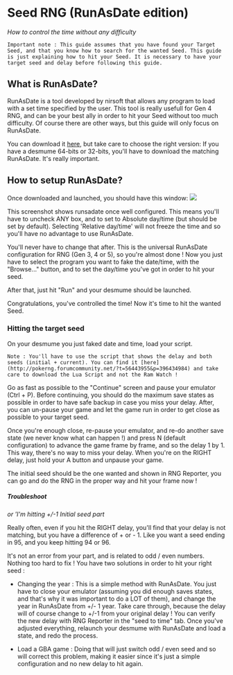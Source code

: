 # Seed RNG (RunAsDate edition)
_How to control the time without any difficulty_
```
Important note : This guide assumes that you have found your Target Seed, and that you know how to search for the wanted Seed. This guide is just explaining how to hit your Seed. It is necessary to have your target seed and delay before following this guide.
```

## What is RunAsDate?

RunAsDate is a tool developed by nirsoft that allows any program to load with a set time specified by the user. This tool is really usefull for Gen 4 RNG, and can be your best ally in order to hit your Seed without too much difficulty. Of course there are other ways, but this guide will only focus on RunAsDate.

You can download it [here](https://www.nirsoft.net/utils/run_as_date.html), but take care to choose the right version: If you have a desmume 64-bits or 32-bits, you'll have to download the matching RunAsDate. It's really important.

## How to setup RunAsDate?

Once downloaded and launched, you should have this window: 
![](https://i.imgur.com/HeUoPmv.png)

This screenshot shows runsadate once well configured. This means you'll have to uncheck ANY box, and to set to Absolute day/time (but should be set by default). Selecting 'Relative day/time' will not freeze the time and so you'll have no advantage to use RunAsDate.

You'll never have to change that after. This is the universal RunAsDate configuration for RNG (Gen 3, 4 or 5), so you're almost done ! Now you just have to select the program you want to fake the date/time, with the "Browse..." button, and to set the day/time you've got in order to hit your seed.

After that, just hit "Run" and your desmume should be launched.

Congratulations, you've controlled the time! Now it's time to hit the wanted Seed.

### Hitting the target seed

On your desmume you just faked date and time, load your script.
```
Note : You'll have to use the script that shows the delay and both seeds (initial + current). You can find it [here](http://pokerng.forumcommunity.net/?t=56443955&p=396434984) and take care to download the Lua Script and not the Ram Watch !
```
Go as fast as possible to the "Continue" screen and pause your emulator (Ctrl + P). Before continuing, you should do the maximum save states as possible in order to have safe backup in case you miss your delay. After, you can un-pause your game and let the game run in order to get close as possible to your target seed. 

Once you're enough close, re-pause your emulator, and re-do another save state (we never know what can happen !) and press N (default configuration) to advance the game frame by frame, and so the delay 1 by 1. This way, there's no way to miss your delay. When you're on the RIGHT delay, just hold your A button and unpause your game. 

The initial seed should be the one wanted and shown in RNG Reporter, you can go and do the RNG in the proper way and hit your frame now !

##### Troubleshoot
_or 'I'm hitting +/-1 Initial seed part_

Really often, even if you hit the RIGHT delay, you'll find that your delay is not matching, but you have a difference of + or - 1. Like you want a seed ending in 95, and you keep hitting 94 or 96. 

It's not an error from your part, and is related to odd / even numbers. Nothing too hard to fix ! You have two solutions in order to hit your right seed :

  * Changing the year : This is a simple method with RunAsDate. You just have to close your emulator (assuming you did enough saves states, and that's why it was important to do a LOT of them), and change the year in RunAsDate from +/- 1 year. Take care through, because the delay will of course change to +/-1 from your original delay ! You can verify the new delay with RNG Reporter in the "seed to time" tab. Once you've adjusted everything, relaunch your desmume with RunAsDate and load a state, and redo the process.

  * Load a GBA game : Doing that will just switch odd / even seed and so will correct this problem, making it easier since it's just a simple configuration and no new delay to hit again.
